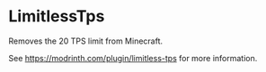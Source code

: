 # LimitlessTps
Removes the 20 TPS limit from Minecraft.

See https://modrinth.com/plugin/limitless-tps for more information.
